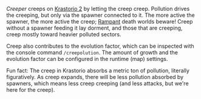 *Creeper* creeps on [Krastorio 2](https://mods.factorio.com/mod/Krastorio2) by letting the creep creep. Pollution drives the creeping, but only via the spawner connected to it. The more active the spawner, the more active the creep; [Rampant](https://mods.factorio.com/mod/Rampant) death worlds beware! Creep without a spawner feeding it lay dorment, and those that are creeping, creep mostly toward heavier polluted sectors.

Creep also contributes to the evolution factor, which can be inspected with the console command `/creepolution`. The amount of growth and the evolution factor can be configured in the runtime (map) settings.

Fun fact: The creep in Krastorio absorbs a metric ton of pollution, literally figuratively. As creep expands, there will be less pollution absorbed by spawners, which means less creep creeping (and less attacks, but we're here for the creep).
